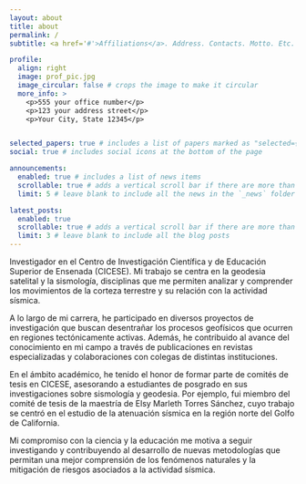 ```yaml
---
layout: about
title: about
permalink: /
subtitle: <a href='#'>Affiliations</a>. Address. Contacts. Motto. Etc.

profile:
  align: right
  image: prof_pic.jpg
  image_circular: false # crops the image to make it circular
  more_info: >
    <p>555 your office number</p>
    <p>123 your address street</p>
    <p>Your City, State 12345</p>


selected_papers: true # includes a list of papers marked as "selected={true}"
social: true # includes social icons at the bottom of the page

announcements:
  enabled: true # includes a list of news items
  scrollable: true # adds a vertical scroll bar if there are more than 3 news items
  limit: 5 # leave blank to include all the news in the `_news` folder

latest_posts:
  enabled: true
  scrollable: true # adds a vertical scroll bar if there are more than 3 new posts items
  limit: 3 # leave blank to include all the blog posts
---
```


Investigador en el Centro de Investigación Científica y de Educación Superior de Ensenada (CICESE). Mi trabajo se centra en la geodesia satelital y la sismología, disciplinas que me permiten analizar y comprender los movimientos de la corteza terrestre y su relación con la actividad sísmica.

A lo largo de mi carrera, he participado en diversos proyectos de investigación que buscan desentrañar los procesos geofísicos que ocurren en regiones tectónicamente activas. Además, he contribuido al avance del conocimiento en mi campo a través de publicaciones en revistas especializadas y colaboraciones con colegas de distintas instituciones.

En el ámbito académico, he tenido el honor de formar parte de comités de tesis en CICESE, asesorando a estudiantes de posgrado en sus investigaciones sobre sismología y geodesia. Por ejemplo, fui miembro del comité de tesis de la maestría de Elsy Marleth Torres Sánchez, cuyo trabajo se centró en el estudio de la atenuación sísmica en la región norte del Golfo de California.

Mi compromiso con la ciencia y la educación me motiva a seguir investigando y contribuyendo al desarrollo de nuevas metodologías que permitan una mejor comprensión de los fenómenos naturales y la mitigación de riesgos asociados a la actividad sísmica.

